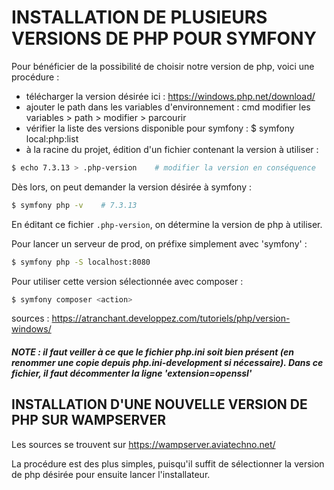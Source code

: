 # INSTALLATION DE PLUSIEURS VERSIONS DE PHP POUR SYMFONY

Pour bénéficier de la possibilité de choisir notre version de php, voici une procédure :
- télécharger la version désirée ici : https://windows.php.net/download/
- ajouter le path dans les variables d'environnement : cmd modifier les variables > path > modifier > parcourir <path vers new php>
- vérifier la liste des versions disponible pour symfony : $ symfony local:php:list
- à la racine du projet, édition d'un fichier contenant la version à utiliser :
  

```bash
$ echo 7.3.13 > .php-version	# modifier la version en conséquence
```

Dès lors, on peut demander la version désirée à symfony :

```bash
$ symfony php -v	# 7.3.13
```

En éditant ce fichier `.php-version`, on détermine la version de php à utiliser.

Pour lancer un serveur de prod, on préfixe simplement avec 'symfony' :
  
```bash
$ symfony php -S localhost:8080
```

Pour utiliser cette version sélectionnée avec composer :
  
```bash
$ symfony composer <action>
```

sources : https://atranchant.developpez.com/tutoriels/php/version-windows/

##### NOTE : il faut veiller à ce que le fichier php.ini soit bien présent (en renommer une copie depuis php.ini-development si nécessaire). Dans ce fichier, il faut décommenter la ligne 'extension=openssl'
  
## INSTALLATION D'UNE NOUVELLE VERSION DE PHP SUR WAMPSERVER
  
Les sources se trouvent sur https://wampserver.aviatechno.net/
  
La procédure est des plus simples, puisqu'il suffit de sélectionner la version de php désirée pour ensuite lancer l'installateur.
